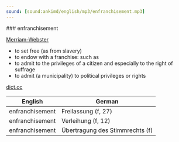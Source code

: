 ```yaml
---
sound: [sound:ankimd/english/mp3/enfranchisement.mp3]
---
```


\### enfranchisement

[Merriam-Webster](https://www.merriam-webster.com/dictionary/enfranchisement)

- to set free (as from slavery)
- to endow with a franchise: such as
- to admit to the privileges of a citizen and especially to the right of suffrage
- to admit (a municipality) to political privileges or rights

[dict.cc](https://www.dict.cc/enfranchisement)

| English        | German       |
| -------------- | ------------ |
| enfranchisement | Freilassung (f, 27) |
| enfranchisement | Verleihung (f, 12) |
| enfranchisement | Übertragung des Stimmrechts (f) |

